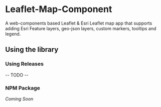 # Leaflet-Map-Component

A web-components based Leaflet & Esri Leaflet map app that supports adding Esri Feature layers, geo-json layers, custom markers, tooltips and legend.


## Using the library

### Using Releases

-- TODO -- 

### NPM Package

*Coming Soon*